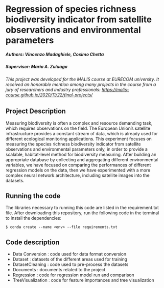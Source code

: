 # Regression of species richness biodiversity indicator from satellite observations and environmental parameters
##### Authors: Vincenzo Madaghiele, Cosimo Chetta
##### Supervisor: Maria A. Zuluaga

###### This project was developed for the MALIS course at EURECOM university. It received an honorable mention among many projects in the course from a jury of researchers and industry professionals: https://malis-course.github.io/2020/11/22/final-projects/

## Project Description

Measuring biodiversity is often a complex and resource demanding task, which requires observations on the field. The European Union’s satellite infrastructure provides a constant stream of data, which is already used for different ecological monitoring applications. This experiment focuses on measuring the species richness biodiversity indicator from satellite observations and environmental parameters only, in order to provide a scalable, habitat-level method for biodiversity measuring. After building an appropriate database by collecting and aggregating different environmental variables, we have focused on comparing the performances of different regression models on the data, then we have experimented with a more complex neural network architecture, including satellite images into the datasets.

## Running the code

The libraries necessary to running this code are listed in the requirement.txt file. 
After downloading this repository, run the following code in the terminal to install the dependencies:
```
$ conda create --name <env> --file requirements.txt
```

## Code description

* Data Conversion : code used for data format conversion 
* Dataset : datasets of the different areas used for training 
* DatasetCleaning : code used to pre-process the datasets
* Documents : documents related to the project
* Regression : code for regression model run and comparison
* TreeVisualization : code for feature importances and tree visualization
